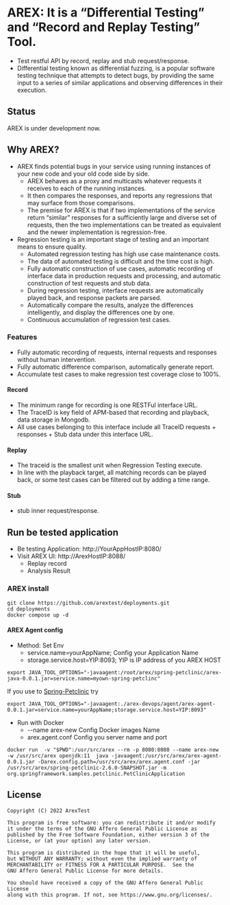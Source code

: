 # AREX: It is a “Differential Testing” and “Record and Replay Testing” Tool.

- Test restful API by record, replay and stub request/response.
- Differential testing known as differential fuzzing, is a popular software testing technique that attempts to detect bugs, by providing the same input to a series of similar applications and observing differences in their execution.

## Status

AREX is under development now.

## Why AREX?

- AREX finds potential bugs in your service using running instances of your new code and your old code side by side.
  - AREX behaves as a proxy and multicasts whatever requests it receives to each of the running instances.
  - It then compares the responses, and reports any regressions that may surface from those comparisons.
  - The premise for AREX is that if two implementations of the service return “similar” responses for a sufficiently large and diverse set of requests, then the two implementations can be treated as equivalent and the newer implementation is regression-free.
- Regression testing is an important stage of testing and an important means to ensure quality.
  - Automated regression testing has high use case maintenance costs.
  - The data of automated testing is difficult and the time cost is high.
  - Fully automatic construction of use cases, automatic recording of interface data in production requests and processing, and automatic construction of test requests and stub data.
  - During regression testing, interface requests are automatically played back, and response packets are parsed.
  - Automatically compare the results, analyze the differences intelligently, and display the differences one by one.
  - Continuous accumulation of regression test cases.

### Features

- Fully automatic recording of requests, internal requests and responses without human intervention.
- Fully automatic difference comparison, automatically generate report.
- Accumulate test cases to make regression test coverage close to 100%.

#### Record

- The minimum range for recording is one RESTFul interface URL.
- The TraceID is key field of APM-based that recording and playback, data storage in Mongodb.
- All use cases belonging to this interface include all TraceID requests + responses + Stub data under this interface URL.

#### Replay

- The traceid is the smallest unit when Regression Testing execute.
- In line with the playback target, all matching records can be played back, or some test cases can be filtered out by adding a time range.

#### Stub

- stub inner request/response.

## Run be tested application

- Be testing Application: http://YourAppHostIP:8080/
- Visit AREX UI: http://ArexHostIP:8088/
  - Replay record
  - Analysis Result

### AREX install

```
git clone https://github.com/arextest/deployments.git
cd deployments
docker compose up -d
```

#### AREX Agent config

- Method: Set Env
  - service.name=yourAppName; Config your Application Name
  - storage.service.host=YIP:8093; YIP is IP address of you AREX HOST

```
export JAVA_TOOL_OPTIONS="-javaagent:/root/arex/spring-petclinic/arex-java-0.0.1.jar=service.name=myown-spring-petclinc"

```

If you use to [Spring-Petclinic](https://github.com/spring-projects/spring-petclinic) try

```
export JAVA_TOOL_OPTIONS="-javaagent:./arex-devops/agent/arex-agent-0.0.1.jar=service.name=yourAppName;storage.service.host=YIP:8093"
```

- Run with Docker
  - --name arex-new Config Docker images Name
  - arex.agent.conf Config you server name and port

```
docker run  -v "$PWD":/usr/src/arex --rm -p 8080:8080 --name arex-new   -w /usr/src/arex openjdk:11  java -javaagent:/usr/src/arex/arex-agent-0.0.1.jar -Darex.config.path=/usr/src/arex/arex.agent.conf -jar /usr/src/arex/spring-petclinic-2.6.0-SNAPSHOT.jar -m org.springframework.samples.petclinic.PetClinicApplication
```

## License

    Copyright (C) 2022 ArexTest

    This program is free software: you can redistribute it and/or modify
    it under the terms of the GNU Affero General Public License as
    published by the Free Software Foundation, either version 3 of the
    License, or (at your option) any later version.

    This program is distributed in the hope that it will be useful,
    but WITHOUT ANY WARRANTY; without even the implied warranty of
    MERCHANTABILITY or FITNESS FOR A PARTICULAR PURPOSE.  See the
    GNU Affero General Public License for more details.

    You should have received a copy of the GNU Affero General Public License
    along with this program. If not, see https://www.gnu.org/licenses/.
